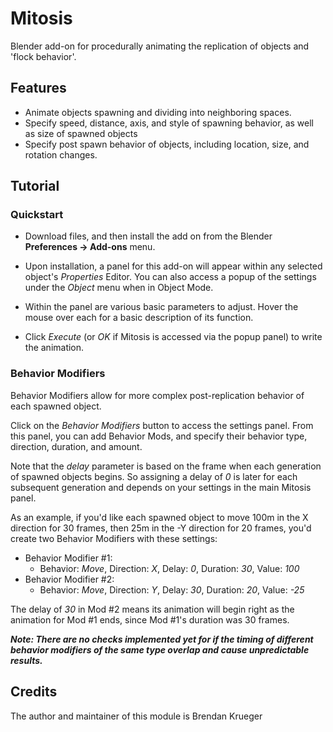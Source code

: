 # Mitosis

Blender add-on for procedurally animating the replication of objects and 'flock behavior'.

## Features

* Animate objects spawning and dividing into neighboring spaces.
* Specify speed, distance, axis, and style of spawning behavior, as well as size of spawned objects
* Specify post spawn behavior of objects, including location, size, and rotation changes.

## Tutorial

### Quickstart

* Download files, and then install the add on from the Blender <b>Preferences -> Add-ons</b> menu.  

* Upon installation, a panel for this add-on will appear within any selected object's <i>Properties</i> Editor. You can also access a popup of the settings under the <i>Object</i> menu when in Object Mode.

* Within the panel are various basic parameters to adjust. Hover the mouse over each for a basic description of its function.

* Click <i>Execute</i> (or <i>OK</i> if Mitosis is accessed via the popup panel) to write the animation.

### Behavior Modifiers

Behavior Modifiers allow for more complex post-replication behavior of each spawned object.

Click on the <i>Behavior Modifiers</i> button to access the settings panel. From this panel, you can add Behavior Mods, and specify their behavior type, direction, duration, and amount.

Note that the <i>delay</i> parameter is based on the frame when each generation of spawned objects begins. So assigning a delay of <i>0</i> is later for each subsequent generation and depends on your settings in the main Mitosis panel.

As an example, if you'd like each spawned object to move 100m in the X direction for 30 frames, then 25m in the -Y direction for 20 frames, you'd create two Behavior Modifiers with these settings:
* Behavior Modifier #1:
    * Behavior: <i>Move</i>, Direction: <i>X</i>, Delay: <i>0</i>, Duration: <i>30</i>, Value: <i>100</i>
* Behavior Modifier #2:
    * Behavior: <i>Move</i>, Direction: <i>Y</i>, Delay: <i>30</i>, Duration: <i>20</i>, Value: <i>-25</i>

The delay of <i>30</i> in Mod #2 means its animation will begin right as the animation for Mod #1 ends, since Mod #1's duration was 30 frames.

<b><i>Note: There are no checks implemented yet for if the timing of different behavior modifiers of the same type overlap and cause unpredictable results. </i></b>

## Credits

The author and maintainer of this module is Brendan Krueger